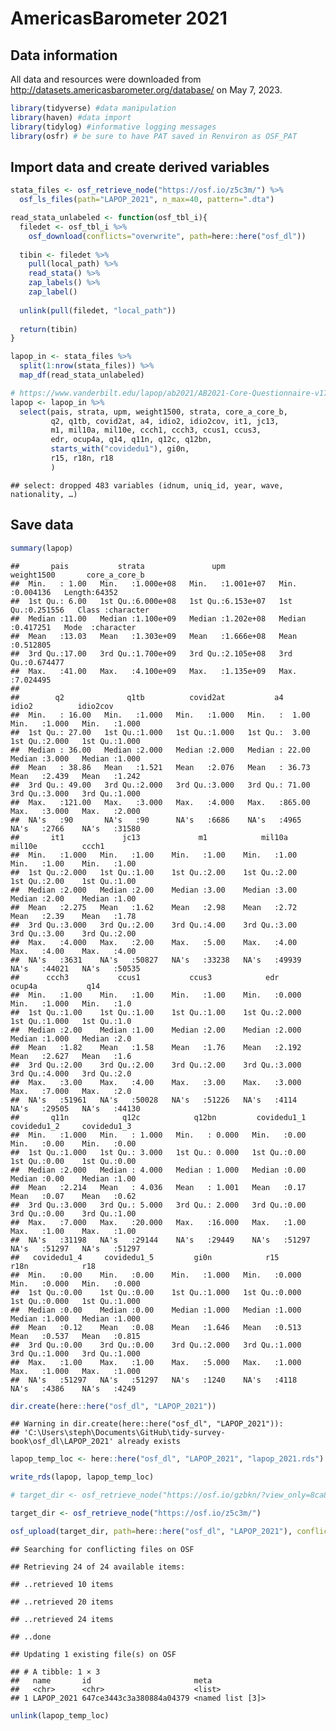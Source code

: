 AmericasBarometer 2021
================

## Data information

All data and resources were downloaded from
<http://datasets.americasbarometer.org/database/> on May 7, 2023.

``` r
library(tidyverse) #data manipulation
library(haven) #data import
library(tidylog) #informative logging messages
library(osfr) # be sure to have PAT saved in Renviron as OSF_PAT
```

## Import data and create derived variables

``` r
stata_files <- osf_retrieve_node("https://osf.io/z5c3m/") %>%
  osf_ls_files(path="LAPOP_2021", n_max=40, pattern=".dta")

read_stata_unlabeled <- function(osf_tbl_i){
  filedet <- osf_tbl_i %>%
    osf_download(conflicts="overwrite", path=here::here("osf_dl"))
  
  tibin <- filedet %>%
    pull(local_path) %>%
    read_stata() %>%
    zap_labels() %>%
    zap_label()
  
  unlink(pull(filedet, "local_path"))
  
  return(tibin)
}

lapop_in <- stata_files %>% 
  split(1:nrow(stata_files)) %>%
  map_df(read_stata_unlabeled)

# https://www.vanderbilt.edu/lapop/ab2021/AB2021-Core-Questionnaire-v17.5-Eng-210514-W-v2.pdf 
lapop <- lapop_in %>%
  select(pais, strata, upm, weight1500, strata, core_a_core_b,
         q2, q1tb, covid2at, a4, idio2, idio2cov, it1, jc13,
         m1, mil10a, mil10e, ccch1, ccch3, ccus1, ccus3,
         edr, ocup4a, q14, q11n, q12c, q12bn,
         starts_with("covidedu1"), gi0n,
         r15, r18n, r18
         ) 
```

    ## select: dropped 483 variables (idnum, uniq_id, year, wave, nationality, …)

## Save data

``` r
summary(lapop)
```

    ##       pais           strata               upm              weight1500       core_a_core_b     
    ##  Min.   : 1.00   Min.   :1.000e+08   Min.   :1.001e+07   Min.   :0.004136   Length:64352      
    ##  1st Qu.: 6.00   1st Qu.:6.000e+08   1st Qu.:6.153e+07   1st Qu.:0.251556   Class :character  
    ##  Median :11.00   Median :1.100e+09   Median :1.202e+08   Median :0.417251   Mode  :character  
    ##  Mean   :13.03   Mean   :1.303e+09   Mean   :1.666e+08   Mean   :0.512805                     
    ##  3rd Qu.:17.00   3rd Qu.:1.700e+09   3rd Qu.:2.105e+08   3rd Qu.:0.674477                     
    ##  Max.   :41.00   Max.   :4.100e+09   Max.   :1.135e+09   Max.   :7.024495                     
    ##                                                                                               
    ##        q2              q1tb          covid2at           a4             idio2          idio2cov    
    ##  Min.   : 16.00   Min.   :1.000   Min.   :1.000   Min.   :  1.00   Min.   :1.000   Min.   :1.000  
    ##  1st Qu.: 27.00   1st Qu.:1.000   1st Qu.:1.000   1st Qu.:  3.00   1st Qu.:2.000   1st Qu.:1.000  
    ##  Median : 36.00   Median :2.000   Median :2.000   Median : 22.00   Median :3.000   Median :1.000  
    ##  Mean   : 38.86   Mean   :1.521   Mean   :2.076   Mean   : 36.73   Mean   :2.439   Mean   :1.242  
    ##  3rd Qu.: 49.00   3rd Qu.:2.000   3rd Qu.:3.000   3rd Qu.: 71.00   3rd Qu.:3.000   3rd Qu.:1.000  
    ##  Max.   :121.00   Max.   :3.000   Max.   :4.000   Max.   :865.00   Max.   :3.000   Max.   :2.000  
    ##  NA's   :90       NA's   :90      NA's   :6686    NA's   :4965     NA's   :2766    NA's   :31580  
    ##       it1             jc13             m1            mil10a          mil10e          ccch1      
    ##  Min.   :1.000   Min.   :1.00    Min.   :1.00    Min.   :1.00    Min.   :1.00    Min.   :1.00   
    ##  1st Qu.:2.000   1st Qu.:1.00    1st Qu.:2.00    1st Qu.:2.00    1st Qu.:2.00    1st Qu.:1.00   
    ##  Median :2.000   Median :2.00    Median :3.00    Median :3.00    Median :2.00    Median :1.00   
    ##  Mean   :2.275   Mean   :1.62    Mean   :2.98    Mean   :2.72    Mean   :2.39    Mean   :1.78   
    ##  3rd Qu.:3.000   3rd Qu.:2.00    3rd Qu.:4.00    3rd Qu.:3.00    3rd Qu.:3.00    3rd Qu.:2.00   
    ##  Max.   :4.000   Max.   :2.00    Max.   :5.00    Max.   :4.00    Max.   :4.00    Max.   :4.00   
    ##  NA's   :3631    NA's   :50827   NA's   :33238   NA's   :49939   NA's   :44021   NA's   :50535  
    ##      ccch3           ccus1           ccus3            edr            ocup4a           q14       
    ##  Min.   :1.00    Min.   :1.00    Min.   :1.00    Min.   :0.000   Min.   :1.000   Min.   :1.0    
    ##  1st Qu.:1.00    1st Qu.:1.00    1st Qu.:1.00    1st Qu.:2.000   1st Qu.:1.000   1st Qu.:1.0    
    ##  Median :2.00    Median :1.00    Median :2.00    Median :2.000   Median :1.000   Median :2.0    
    ##  Mean   :1.82    Mean   :1.58    Mean   :1.76    Mean   :2.192   Mean   :2.627   Mean   :1.6    
    ##  3rd Qu.:2.00    3rd Qu.:2.00    3rd Qu.:2.00    3rd Qu.:3.000   3rd Qu.:4.000   3rd Qu.:2.0    
    ##  Max.   :3.00    Max.   :4.00    Max.   :3.00    Max.   :3.000   Max.   :7.000   Max.   :2.0    
    ##  NA's   :51961   NA's   :50028   NA's   :51226   NA's   :4114    NA's   :29505   NA's   :44130  
    ##       q11n            q12c            q12bn         covidedu1_1     covidedu1_2     covidedu1_3   
    ##  Min.   :1.000   Min.   : 1.000   Min.   : 0.000   Min.   :0.00    Min.   :0.00    Min.   :0.00   
    ##  1st Qu.:1.000   1st Qu.: 3.000   1st Qu.: 0.000   1st Qu.:0.00    1st Qu.:0.00    1st Qu.:0.00   
    ##  Median :2.000   Median : 4.000   Median : 1.000   Median :0.00    Median :0.00    Median :1.00   
    ##  Mean   :2.214   Mean   : 4.036   Mean   : 1.001   Mean   :0.17    Mean   :0.07    Mean   :0.62   
    ##  3rd Qu.:3.000   3rd Qu.: 5.000   3rd Qu.: 2.000   3rd Qu.:0.00    3rd Qu.:0.00    3rd Qu.:1.00   
    ##  Max.   :7.000   Max.   :20.000   Max.   :16.000   Max.   :1.00    Max.   :1.00    Max.   :1.00   
    ##  NA's   :31198   NA's   :29144    NA's   :29449    NA's   :51297   NA's   :51297   NA's   :51297  
    ##   covidedu1_4     covidedu1_5         gi0n            r15             r18n            r18       
    ##  Min.   :0.00    Min.   :0.00    Min.   :1.000   Min.   :0.000   Min.   :0.000   Min.   :0.000  
    ##  1st Qu.:0.00    1st Qu.:0.00    1st Qu.:1.000   1st Qu.:0.000   1st Qu.:0.000   1st Qu.:1.000  
    ##  Median :0.00    Median :0.00    Median :1.000   Median :1.000   Median :1.000   Median :1.000  
    ##  Mean   :0.12    Mean   :0.08    Mean   :1.646   Mean   :0.513   Mean   :0.537   Mean   :0.815  
    ##  3rd Qu.:0.00    3rd Qu.:0.00    3rd Qu.:2.000   3rd Qu.:1.000   3rd Qu.:1.000   3rd Qu.:1.000  
    ##  Max.   :1.00    Max.   :1.00    Max.   :5.000   Max.   :1.000   Max.   :1.000   Max.   :1.000  
    ##  NA's   :51297   NA's   :51297   NA's   :1240    NA's   :4118    NA's   :4386    NA's   :4249

``` r
dir.create(here::here("osf_dl", "LAPOP_2021"))
```

    ## Warning in dir.create(here::here("osf_dl", "LAPOP_2021")):
    ## 'C:\Users\steph\Documents\GitHub\tidy-survey-book\osf_dl\LAPOP_2021' already exists

``` r
lapop_temp_loc <- here::here("osf_dl", "LAPOP_2021", "lapop_2021.rds")

write_rds(lapop, lapop_temp_loc)

# target_dir <- osf_retrieve_node("https://osf.io/gzbkn/?view_only=8ca80573293b4e12b7f934a0f742b957") 

target_dir <- osf_retrieve_node("https://osf.io/z5c3m/")

osf_upload(target_dir, path=here::here("osf_dl", "LAPOP_2021"), conflicts="overwrite")
```

    ## Searching for conflicting files on OSF

    ## Retrieving 24 of 24 available items:

    ## ..retrieved 10 items

    ## ..retrieved 20 items

    ## ..retrieved 24 items

    ## ..done

    ## Updating 1 existing file(s) on OSF

    ## # A tibble: 1 × 3
    ##   name       id                       meta            
    ##   <chr>      <chr>                    <list>          
    ## 1 LAPOP_2021 647ce3443c3a380884a04379 <named list [3]>

``` r
unlink(lapop_temp_loc)
```

